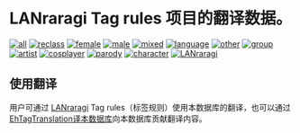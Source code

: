# LANraragi Tag rules 项目的翻译数据。



<!-- [![Commit](https://img.shields.io/endpoint?color=blueviolet&url=https://ehtt.fly.dev/database/~badge)](https://github.com/EhTagTranslation/Database/tree/master)  -->

[![all](https://img.shields.io/endpoint?color=brightgreen&url=https://ehtt.fly.dev/database/all/~badge)](https://ehtt.vercel.app/list/all)
[![reclass](https://img.shields.io/endpoint?color=tomato&url=https://ehtt.fly.dev/database/reclass/~badge)](https://ehtt.vercel.app/list/reclass)
[![female](https://img.shields.io/endpoint?color=deeppink&url=https://ehtt.fly.dev/database/female/~badge)](https://ehtt.vercel.app/list/female)
[![male](https://img.shields.io/endpoint?color=slateblue&url=https://ehtt.fly.dev/database/male/~badge)](https://ehtt.vercel.app/list/male)
[![mixed](https://img.shields.io/endpoint?color=maroon&url=https://ehtt.fly.dev/database/mixed/~badge)](https://ehtt.vercel.app/list/mixed)
[![language](https://img.shields.io/endpoint?color=deepskyblue&url=https://ehtt.fly.dev/database/language/~badge)](https://ehtt.vercel.app/list/language)
[![other](https://img.shields.io/endpoint?color=lightgray&url=https://ehtt.fly.dev/database/other/~badge)](https://ehtt.vercel.app/list/other)
[![group](https://img.shields.io/endpoint?color=darkkhaki&url=https://ehtt.fly.dev/database/group/~badge)](https://ehtt.vercel.app/list/group)
[![artist](https://img.shields.io/endpoint?color=chocolate&url=https://ehtt.fly.dev/database/artist/~badge)](https://ehtt.vercel.app/list/artist)
[![cosplayer](https://img.shields.io/endpoint?color=olive&url=https://ehtt.fly.dev/database/cosplayer/~badge)](https://ehtt.vercel.app/list/cosplayer)
[![parody](https://img.shields.io/endpoint?color=darkviolet&url=https://ehtt.fly.dev/database/parody/~badge)](https://ehtt.vercel.app/list/parody)
[![character](https://img.shields.io/endpoint?color=cadetblue&url=https://ehtt.fly.dev/database/character/~badge)](https://ehtt.vercel.app/list/character)
[![LANraragi](https://github.com/Difegue/LANraragi)](https://ehtt.vercel.app/list/character)



## 使用翻译

用户可通过 [LANraragi](https://github.com/Difegue/LANraragi) Tag rules（标签规则）使用本数据库的翻译，也可以通过 [EhTagTranslation译本数据库](https://github.com/EhTagTranslation/Database)向本数据库贡献翻译内容。
